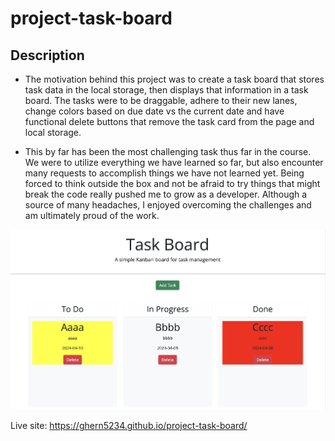 # project-task-board


## Description

- The motivation behind this project was to create a task board that stores task data in the local storage, then displays that information in a task board. The tasks were to be draggable, adhere to their new lanes, change colors based on due date vs the current date and have functional delete buttons that remove the task card from the page and local storage.

- This by far has been the most challenging task thus far in the course. We were to utilize everything we have learned so far, but also encounter many requests to accomplish things we have not learned yet. Being forced to think outside the box and not be afraid to try things that might break the code really pushed me to grow as a developer. Although a source of many headaches, I enjoyed overcoming the challenges and am ultimately proud of the work.


![alt text](task-board-screenshot.png)




Live site: https://ghern5234.github.io/project-task-board/